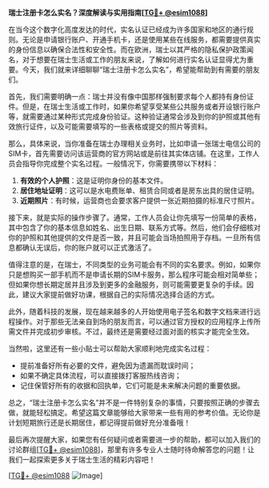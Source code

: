 **瑞士注册卡怎么实名？深度解读与实用指南[[TG💪+ @esim1088](https://t.me/s/esim1088)]**

在当今这个数字化高度发达的时代，实名认证已经成为许多国家和地区的通行规则。无论是申请银行账户、开通手机卡，还是使用某些在线服务，都需要提供真实的身份信息以确保合法性和安全性。而在欧洲，瑞士以其严格的隐私保护政策闻名，对于想要在瑞士生活或工作的朋友来说，了解如何进行实名认证显得尤为重要。今天，我们就来详细聊聊“瑞士注册卡怎么实名”，希望能帮助到有需要的朋友们。

首先，我们需要明确一点：瑞士并没有像中国那样强制要求每个人都持有身份证件。但是，在瑞士生活或工作时，如果你希望享受某些公共服务或者开设银行账户等，就需要通过某种形式完成身份验证。这种验证通常会涉及到你的护照或其他有效旅行证件，以及可能需要填写的一些表格或提交的照片等资料。

那么，具体来说，当你准备在瑞士办理相关业务时，比如申请一张瑞士电信公司的SIM卡，首先需要访问该运营商的官方网站或是前往其实体店铺。在这里，工作人员会指导你完成整个实名过程。一般情况下，你需要携带以下材料：

1. **有效的个人护照**：这是证明你身份的基本文件。
2. **居住地址证明**：这可以是水电费账单、租赁合同或者是房东出具的居住证明。
3. **近期照片**：有时候，运营商也会要求客户提供一张近期拍摄的标准尺寸照片。

接下来，就是实际的操作步骤了。通常，工作人员会让你先填写一份简单的表格，其中包含了你的基本信息如姓名、出生日期、联系方式等。然后，他们会仔细核对你的护照和其他提供的文件是否一致，并且可能会当场拍照用于存档。一旦所有信息都确认无误后，你的账户就可以正式激活了。

值得注意的是，在瑞士，不同类型的业务可能会有不同的实名要求。例如，如果你只是想购买一部手机而不是申请长期的SIM卡服务，那么程序可能会相对简单些；但如果你想长期定居并且涉及到更多的金融服务，则可能需要更复杂的手续。因此，建议大家提前做好功课，根据自己的实际情况选择合适的方式。

此外，随着科技的发展，现在越来越多的人开始使用电子签名和数字文档来进行远程操作。对于那些无法亲自到场的朋友而言，可以通过官方授权的应用程序上传所需文件并完成初步审核。不过，最终还是需要经过面对面的核实才能完全生效。

当然啦，这里还有一些小贴士可以帮助大家顺利地完成实名过程：
- 提前准备好所有必要的文件，避免因为遗漏而耽误时间；
- 如果不确定具体流程，可以直接拨打客服热线咨询；
- 记住保管好所有的收据和回执单，它们可能是未来解决问题的重要依据。

总之，“瑞士注册卡怎么实名”并不是一件特别复杂的事情，只要按照正确的步骤去做，就能轻松搞定。希望这篇文章能够给大家带来一些有用的参考价值。无论你是计划短期旅行还是长期居住，都记得提前做好充分准备哦！

最后再次提醒大家，如果您有任何疑问或者需要进一步的帮助，都可以加入我们的讨论群组[[TG💪+ @esim1088](https://t.me/s/esim1088)]，那里有许多专业人士随时待命解答您的问题！让我们一起探索更多关于瑞士生活的精彩内容吧！

[[TG💪+ @esim1088](https://t.me/s/esim1088) ![Image](https://i.postimg.cc/4NQfJmqS/Snipaste-2025-05-13-00-14-12.png)]